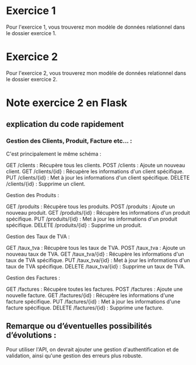 # Exercice 1

Pour l'exercice 1, vous trouverez mon modèle de données relationnel dans le dossier exercice 1.


# Exercice 2

Pour l'exercice 2, vous trouverez mon modèle de données relationnel dans le dossier exercice 2.

# Note exercice 2 en Flask

## explication du code rapidement

### Gestion des Clients, Produit, Facture etc... :

C'est principalement le même schéma :

GET /clients : Récupère tous les clients.
POST /clients : Ajoute un nouveau client.
GET /clients/{id} : Récupère les informations d'un client spécifique.
PUT /clients/{id} : Met à jour les informations d'un client spécifique.
DELETE /clients/{id} : Supprime un client.

Gestion des Produits :

GET /produits : Récupère tous les produits.
POST /produits : Ajoute un nouveau produit.
GET /produits/{id} : Récupère les informations d'un produit spécifique.
PUT /produits/{id} : Met à jour les informations d'un produit spécifique.
DELETE /produits/{id} : Supprime un produit.

Gestion des Taux de TVA :

GET /taux_tva : Récupère tous les taux de TVA.
POST /taux_tva : Ajoute un nouveau taux de TVA.
GET /taux_tva/{id} : Récupère les informations d'un taux de TVA spécifique.
PUT /taux_tva/{id} : Met à jour les informations d'un taux de TVA spécifique.
DELETE /taux_tva/{id} : Supprime un taux de TVA.

Gestion des Factures :

GET /factures : Récupère toutes les factures.
POST /factures : Ajoute une nouvelle facture.
GET /factures/{id} : Récupère les informations d'une facture spécifique.
PUT /factures/{id} : Met à jour les informations d'une facture spécifique.
DELETE /factures/{id} : Supprime une facture.


## Remarque ou  d’éventuelles possibilités d’évolutions :

Pour utiliser l'API, on devrait ajouter une gestion d'authentification et de validation,
ainsi qu'une gestion des erreurs plus robuste. 
